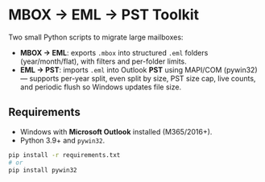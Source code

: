 # MBOX → EML → PST Toolkit

Two small Python scripts to migrate large mailboxes:
- **MBOX → EML**: exports `.mbox` into structured `.eml` folders (year/month/flat), with filters and per-folder limits.
- **EML → PST**: imports `.eml` into Outlook **PST** using MAPI/COM (pywin32) — supports per-year split, even split by size, PST size cap, live counts, and periodic flush so Windows updates file size.

## Requirements
- Windows with **Microsoft Outlook** installed (M365/2016+).
- Python 3.9+ and `pywin32`.

```bash
pip install -r requirements.txt
# or
pip install pywin32
